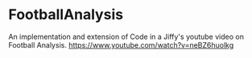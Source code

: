 # FootballAnalysis
An implementation and extension of Code in a Jiffy's youtube video on Football Analysis. 
https://www.youtube.com/watch?v=neBZ6huolkg
